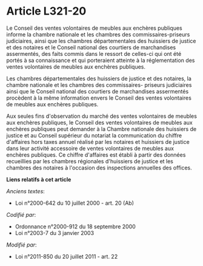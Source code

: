 # Article L321-20

Le Conseil des ventes volontaires de meubles aux enchères publiques informe la chambre nationale et les chambres des
commissaires-priseurs judiciaires, ainsi que les chambres départementales des huissiers de justice et des notaires et le
Conseil national des courtiers de marchandises assermentés, des faits commis dans le ressort de celles-ci qui ont été portés
à sa connaissance et qui porteraient atteinte à la réglementation des ventes volontaires de meubles aux enchères publiques.

Les chambres départementales des huissiers de justice et des notaires, la chambre nationale et les chambres des commissaires-
priseurs judiciaires ainsi que le Conseil national des courtiers de marchandises assermentés procèdent à la même information
envers le Conseil des ventes volontaires de meubles aux enchères publiques.

Aux seules fins d'observation du marché des ventes volontaires de meubles aux enchères publiques, le Conseil des ventes
volontaires de meubles aux enchères publiques peut demander à la Chambre nationale des huissiers de justice et au Conseil
supérieur du notariat la communication du chiffre d'affaires hors taxes annuel réalisé par les notaires et huissiers de
justice dans leur activité accessoire de ventes volontaires de meubles aux enchères publiques. Ce chiffre d'affaires est
établi à partir des données recueillies par les chambres régionales d'huissiers de justice et les chambres des notaires à
l'occasion des inspections annuelles des offices.

**Liens relatifs à cet article**

_Anciens textes_:

  - Loi n°2000-642 du 10 juillet 2000 - art. 20 (Ab)

_Codifié par_:

  - Ordonnance n°2000-912 du 18 septembre 2000
  - Loi n°2003-7 du 3 janvier 2003

_Modifié par_:

  - Loi n°2011-850 du 20 juillet 2011 - art. 22
